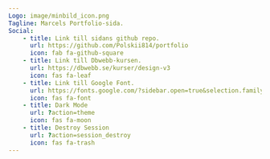 ```yaml
---
Logo: image/minbild_icon.png
Tagline: Marcels Portfolio-sida.
Social:
    - title: Link till sidans github repo.
      url: https://github.com/Polskii814/portfolio
      icon: fab fa-github-square
    - title: Link till Dbwebb-kursen.
      url: https://dbwebb.se/kurser/design-v3
      icon: fas fa-leaf
    - title: Link till Google Font.
      url: https://fonts.google.com/?sidebar.open=true&selection.family=Open+Sans
      icon: fas fa-font
    - title: Dark Mode
      url: ?action=theme
      icon: fas fa-moon
    - title: Destroy Session
      url: ?action=session_destroy
      icon: fas fa-trash
---
```


